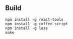 Build
-----

    npm install -g react-tools
    npm install -g coffee-script
    npm install -g less
    make
